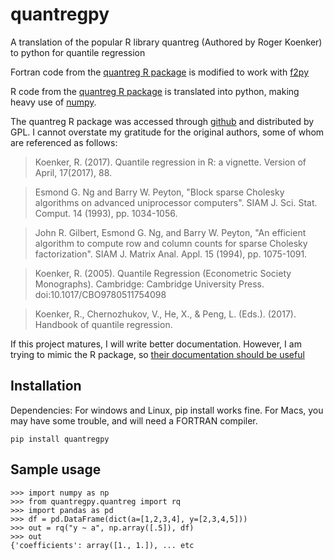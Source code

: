 # quantregpy
A translation of the popular R library quantreg (Authored by Roger Koenker) to python for quantile regression

Fortran code from the [quantreg R package](https://github.com/cran/quantreg) is modified to work with [f2py](https://numpy.org/doc/stable/f2py/)

R code from the [quantreg R package](https://github.com/cran/quantreg) is translated into python, making heavy use of [numpy](https://numpy.org).

The quantreg R package was accessed through [github](https://github.com/cran/quantreg) and distributed by GPL. I cannot overstate my gratitude for the original authors, some of  whom are referenced as follows:

> Koenker, R. (2017). Quantile regression in R: a vignette. Version of April, 17(2017), 88.

> Esmond G. Ng and Barry W. Peyton, "Block sparse Cholesky algorithms on advanced uniprocessor computers". SIAM J. Sci. Stat. Comput. 14  (1993), pp. 1034-1056.

> John R. Gilbert, Esmond G. Ng, and Barry W. Peyton, "An efficient algorithm to compute row and column counts for sparse Cholesky factorization". SIAM J. Matrix Anal. Appl. 15 (1994), pp. 1075-1091.

> Koenker, R. (2005). Quantile Regression (Econometric Society Monographs). Cambridge: Cambridge University Press. doi:10.1017/CBO9780511754098

> Koenker, R., Chernozhukov, V., He, X., & Peng, L. (Eds.). (2017). Handbook of quantile regression.

If this project matures, I will write better documentation. However, I am trying to mimic the R package, so [their documentation should be useful](https://cran.r-project.org/web/packages/quantreg/quantreg.pdf)

## Installation 
Dependencies: For windows and Linux, pip install works fine. For Macs, you may have some trouble, and will need a FORTRAN compiler.

    pip install quantregpy

## Sample usage
    >>> import numpy as np
    >>> from quantregpy.quantreg import rq
    >>> import pandas as pd
    >>> df = pd.DataFrame(dict(a=[1,2,3,4], y=[2,3,4,5]))
    >>> out = rq("y ~ a", np.array([.5]), df)
    >>> out
    {'coefficients': array([1., 1.]), ... etc
